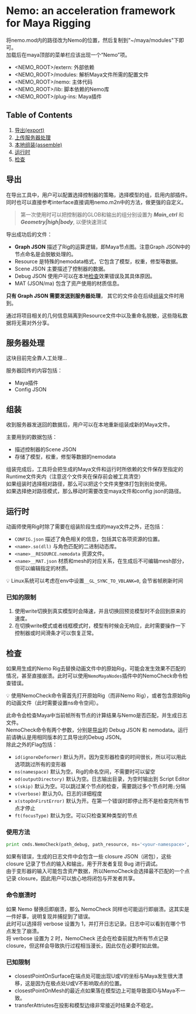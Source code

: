 # Nemo: an acceleration framework for Maya Rigging

将nemo.mod内的路径改为Nemo的位置，然后复制到"~/maya/modules"下即可。  
加载后在maya顶部的菜单栏应该出现一个“Nemo”项。

- <NEMO_ROOT>/extern: 外部依赖
- <NEMO_ROOT>/modules: 解析Maya文件所需的配置文件
- <NEMO_ROOT>/nemo: 主体代码
- <NEMO_ROOT>/lib: 脚本依赖的Nemo库
- <NEMO_ROOT>/plug-ins: Maya插件

## Table of Contents

1. [导出(export)](#导出)
2. [上传服务器处理](#服务器处理)
3. [本地组装(assemble)](#组装)
4. [运行时](#运行时)
5. [检查](#检查)

## 导出

在导出工具中，用户可以配置选择控制器的策略，选择模型的组，启用内部插件。  
同时也可以直接参考interface直接调用nemo.m2n中的方法，做更强的自定义。

> 第一次使用时可以把控制器的GLOB和输出的组分别设置为 ***Main_ctrl*** 和 ***Geometry|high|body***, 以便快速测试

导出成功后的文件：

- **Graph JSON** 描述了Rig的运算逻辑，即Maya节点图。注意Graph JSON中的节点命名是会脱敏处理的。
- Resource 是特殊的nemodata格式，它包含了模型，权重，修型等数据。
- Scene JSON 主要描述了控制器的数据。
- Debug JSON 使用户可以在本地[检查](#检查)效果错误及其具体原因。
- MAT (JSON/ma) 包含了资产使用的材质信息。

**只有 Graph JSON 需要发送到服务器处理**， 其它的文件会在后续[组装](#组装)文件时用到。

通过将项目相关的几何信息隔离到Resource文件中以及重命名脱敏，这些隐私数据将无需对外分享。

## 服务器处理

这块目前完全靠人工处理...

服务器回传的内容包括：

- Maya插件
- Config JSON

## 组装

收到服务器发送回的数据后，用户可以在本地重新组装成新的Maya文件。

主要用到的数据包括：

- 描述控制器的Scene JSON
- 存储了模型，权重，修型等数据的nemodata

组装完成后，工具将会把生成的Maya文件和运行时所依赖的文件保存至指定的Runtime文件夹内（注意这个文件夹在保存前会被工具清空）  
如果组装时选择相对路径，那么可以把这个文件夹整体打包到别处使用。  
如果选择绝对路径模式，那么移动时需要改变maya文件和config json的路径。

## 运行时

动画师使用Rig时除了需要在组装阶段生成的maya文件之外，还包括：

- `CONFIG.json` 描述了角色相关的信息，包括其它各项资源的位置。
- `<name>.so(dll)` 与角色匹配的二进制动态库。
- `<name>__RESOURCE.nemodata` 资源文件。
- `<name>__MAT.json` 材质和mesh的对应关系，在生成后不可编辑mesh部分，但可以编辑指定的材质。

💡 Linux系统可以考虑在env中设置`__GL_SYNC_TO_VBLANK=0`, 会节省帧刷新时间

### 已知的限制
1. 使用write切换到真实模型时会降速，并且切换回预览模型时不会回到原来的速度。
2. 在切换write模式或者线框模式时，模型有时候会无响应，此时需要操作一下控制器或时间滑条才可以恢复正常。

## 检查

如果用生成的Nemo Rig去替换动画文件中的原始Rig，可能会发生效果不匹配的情况，甚至直接崩溃。此时可以使用`NemoMayaNodes`插件中的NemoCheck命令检查错误。

💡 使用NemoCheck命令需首先打开原始Rig（而非Nemo Rig），或者包含原始Rig的动画文件（此时需要设置ns命令空间）。

此命令会检查Maya中当前帧所有节点的计算结果与Nemo是否匹配，并生成日志文件。  
NemoCheck命令有两个参数，分别是[导出](#导出)的 Debug JSON 和 nemodata。运行前请确认是用相同版本的工具导出的Debug JSON。  
除此之外的Flag包括：

- `id(ignoreDeformer)`        默认为开。因为变形器检查的时间很长，所以可以用此选项跳过所有的变形器
- `ns(namespace)`             默认为空。Rig的命名空间，不需要时可以留空
- `od(outputDirectory)`       默认为空。日志输出目录，为空时输出到 Script Editor
- `s(skip)`                   默认为空。可以跳过某个节点的检查，需要跳过多个节点时用`;`分隔
- `v(verbose)`                默认为0。日志的详细程度
- `x(stopOnFirstError)`       默认为开。在第一个错误时即停止而不是检查完所有节点才停止
- `ft(focusType)`             默认为空。可以只检查某种类型的节点                

### 使用方法

```python
print cmds.NemoCheck(path_debug, path_resource, ns='<your-namespace>', od='<your-log-directory>')
```

如果有错误，生成的日志文件中会包含一些 closure JSON（闭包），这些 closure 记录了节点的输入和输出，用于开发者复现 Bug 进行调试。  
由于变形器的输入可能包含资产数据，所以NemoCheck会选择最不匹配的一个点记录 closure，因此用户可以放心地将闭包与开发者共享。

### 命令崩溃时

如果 Nemo 替换后即崩溃，那么 NemoCheck 同样也可能运行即崩溃。这其实是一件好事，说明复现并捕捉到了错误。  
此时可以选择将 verbose 设置为 1，并打开日志记录。日志中可以看到在哪个节点发生了崩溃。  
将 verbose 设置为 2 时，NemoCheck 还会在检查前就为所有节点记录 closure，但这样会导致执行过程相当漫长，因此仅在必要时如此做。

### 已知限制

- closestPointOnSurface在端点处可能出现U或V的坐标与Maya发生很大漂移，这是因为在极点处U或V不影响取点的位置。
- closestPointOnMesh的最近点如果落在模型边上可能导致面ID与Maya不一致。
- transferAttriutes在投影和模型边缘非常接近时结果会不稳定。
